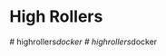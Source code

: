 # High Rollers
#   h i g h r o l l e r s _ d o c k e r  
 #   h i g h r o l l e r s _ d o c k e r  
 